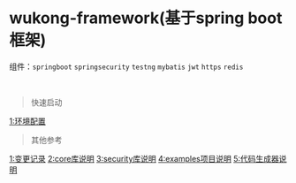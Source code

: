 wukong-framework(基于spring boot框架)
===


组件：`springboot` `springsecurity` `testng`  `mybatis` `jwt` `https` `redis`

<br>

>快速启动

[1:环境配置](reference/readme.md "开打环境配置文档")



>其他参考

[1:变更记录](reference/log.md "开打变更记录文档")
[2:core库说明](wukong-core/readme.md )
[3:security库说明](wukong-security/readme.md )
[4:examples项目说明](wukong-examples/readme.md )
[5:代码生成器说明](wukong-generator/readme.md )


<br>

